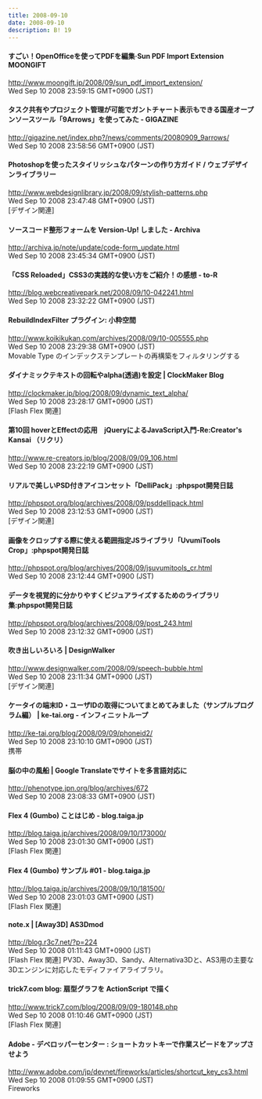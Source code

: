 ```yaml
---
title: 2008-09-10
date: 2008-09-10
description: B! 19
---
```


#### すごい！OpenOfficeを使ってPDFを編集·Sun PDF Import Extension MOONGIFT
http://www.moongift.jp/2008/09/sun_pdf_import_extension/<br>
Wed Sep 10 2008 23:59:15 GMT+0900 (JST)<br>


#### タスク共有やプロジェクト管理が可能でガントチャート表示もできる国産オープンソースツール「9Arrows」を使ってみた - GIGAZINE
http://gigazine.net/index.php?/news/comments/20080909_9arrows/<br>
Wed Sep 10 2008 23:58:56 GMT+0900 (JST)<br>


#### Photoshopを使ったスタイリッシュなパターンの作り方ガイド / ウェブデザインライブラリー
http://www.webdesignlibrary.jp/2008/09/stylish-patterns.php<br>
Wed Sep 10 2008 23:47:48 GMT+0900 (JST)<br>
[デザイン関連]


#### ソースコード整形フォームを Version-Up! しました - Archiva
http://archiva.jp/note/update/code-form_update.html<br>
Wed Sep 10 2008 23:45:34 GMT+0900 (JST)<br>


#### 「CSS Reloaded」CSS3の実践的な使い方をご紹介！の感想 - to-R
http://blog.webcreativepark.net/2008/09/10-042241.html<br>
Wed Sep 10 2008 23:32:22 GMT+0900 (JST)<br>


#### RebuildIndexFilter プラグイン: 小粋空間
http://www.koikikukan.com/archives/2008/09/10-005555.php<br>
Wed Sep 10 2008 23:29:38 GMT+0900 (JST)<br>
Movable Type のインデックステンプレートの再構築をフィルタリングする


####   ダイナミックテキストの回転やalpha(透過)を設定 | ClockMaker Blog
http://clockmaker.jp/blog/2008/09/dynamic_text_alpha/<br>
Wed Sep 10 2008 23:28:17 GMT+0900 (JST)<br>
[Flash Flex 関連]


####   第10回 hoverとEffectの応用　jQueryによるJavaScript入門-Re:Creator's Kansai （リクリ）
http://www.re-creators.jp/blog/2008/09/09_106.html<br>
Wed Sep 10 2008 23:22:19 GMT+0900 (JST)<br>


#### リアルで美しいPSD付きアイコンセット「DelliPack」:phpspot開発日誌
http://phpspot.org/blog/archives/2008/09/psddellipack.html<br>
Wed Sep 10 2008 23:12:53 GMT+0900 (JST)<br>
[デザイン関連]


#### 画像をクロップする際に使える範囲指定JSライブラリ「UvumiTools Crop」:phpspot開発日誌
http://phpspot.org/blog/archives/2008/09/jsuvumitools_cr.html<br>
Wed Sep 10 2008 23:12:44 GMT+0900 (JST)<br>


#### データを視覚的に分かりやすくビジュアライズするためのライブラリ集:phpspot開発日誌
http://phpspot.org/blog/archives/2008/09/post_243.html<br>
Wed Sep 10 2008 23:12:32 GMT+0900 (JST)<br>


#### 吹き出しいろいろ | DesignWalker
http://www.designwalker.com/2008/09/speech-bubble.html<br>
Wed Sep 10 2008 23:11:34 GMT+0900 (JST)<br>
[デザイン関連]


#### ケータイの端末ID・ユーザIDの取得についてまとめてみました（サンプルプログラム編） | ke-tai.org - インフィニットループ
http://ke-tai.org/blog/2008/09/09/phoneid2/<br>
Wed Sep 10 2008 23:10:10 GMT+0900 (JST)<br>
携帯


#### 脳の中の風船 | Google Translateでサイトを多言語対応に
http://phenotype.jpn.org/blog/archives/672<br>
Wed Sep 10 2008 23:08:33 GMT+0900 (JST)<br>


####     Flex 4 (Gumbo) ことはじめ - blog.taiga.jp    
http://blog.taiga.jp/archives/2008/09/10/173000/<br>
Wed Sep 10 2008 23:01:30 GMT+0900 (JST)<br>
[Flash Flex 関連]


####     Flex 4 (Gumbo) サンプル #01 - blog.taiga.jp    
http://blog.taiga.jp/archives/2008/09/10/181500/<br>
Wed Sep 10 2008 23:01:03 GMT+0900 (JST)<br>
[Flash Flex 関連]


#### note.x  |    [Away3D] AS3Dmod
http://blog.r3c7.net/?p=224<br>
Wed Sep 10 2008 01:11:43 GMT+0900 (JST)<br>
[Flash Flex 関連] PV3D、Away3D、Sandy、Alternativa3Dと、AS3用の主要な3Dエンジンに対応したモディファイアライブラリ。


#### trick7.com blog: 扇型グラフを ActionScript で描く
http://www.trick7.com/blog/2008/09/09-180148.php<br>
Wed Sep 10 2008 01:10:46 GMT+0900 (JST)<br>
[Flash Flex 関連]


#### Adobe - デベロッパーセンター : ショートカットキーで作業スピードをアップさせよう
http://www.adobe.com/jp/devnet/fireworks/articles/shortcut_key_cs3.html<br>
Wed Sep 10 2008 01:09:55 GMT+0900 (JST)<br>
Fireworks


